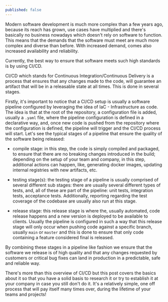 ```yaml
---
published: false
---
```

Modern software development is much more complex than a few years ago, because its reach has grown, use cases have multiplied and there's basically no business nowadays which doesn't rely on software to function. This means that the demands that the software must meet are much more complex and diverse than before. With increased demand, comes also increased availability and reliability. 

Currently, the best way to ensure that software meets such high standards is by using CI/CD. 

CI/CD which stands for Continuous Integration/Continuous Delivery is a process that ensures that any changes made to the code, will guarantee an artifact that will be in a releasable state at all times. This is done in several stages.

Firstly, it's important to notice that a CI/CD setup is usually a software pipeline configured by leveraging the idea of IaC - Infrastructure as code. The idea is that at the root of the repository, a configuration file is added, usually a `.yaml` file, where the pipeline configuration is defined in a declarative way, and, once new code is pushed from the repository where the configuration is defined, the pipeline will trigger and the CI/CD process will start. Let's see the typical stages of a pipeline that ensure the quality of the software being released:

- compile stage: in this step, the code is simply compiled and packaged, to ensure that there are no breaking changes introduced in the build; depending on the setup of your team and company, in this step, additional actions can happen, like, generating docker images, updating internal registries with new artifacts, etc. 

- testing stage(s): the testing stage of a pipeline is usually comprised of several different sub stages: there are usually several different types of tests, and, all of these are part of the pipeline: unit tests, integration tests, acceptance tests. Additionally, reporting regarding the test coverage of the codebase are usually also run at this stage. 

- release stage: this release stage is where the, usually automated, code release happens and a new version is deployed to be available to clients. Usually the pipeline is configured in such a way that this release stage will only occur when pushing code against a specific branch, usually `main` or `master` and this is done to ensure that only code containing a feature considered final is released. 

By combining these stages in a pipeline like fashion we ensure that the software we release is of high quality and that any changes requested by customers or critical bug fixes can land in production in a predictable, safe and reliable way. 

There's more than this overview of CI/CD but this post covers the basics about it so that you have a solid basis to research it or try to establish it at your company in case you still don't do it. It's a relatively simple, one off process that will pay itself many times over, during the lifetime of your teams and projects! 